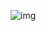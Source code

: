 ![img](https://github.com/Guzelechkin/docker/assets/147392040/5273e8df-3503-4719-80f0-d4c80d2bfb51)
